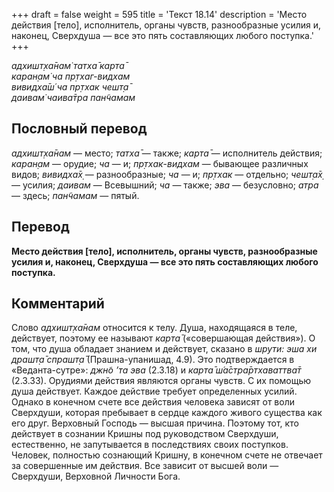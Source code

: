 +++
draft = false
weight = 595
title = 'Текст 18.14'
description = 'Место действия [тело], исполнитель, органы чувств, разнообразные усилия и, наконец, Сверхдуша — все это пять составляющих любого поступка.'
+++

_адхишт̣ха̄нам̇ татха̄ карта̄  
каран̣ам̇ ча пр̣тхаг-видхам  
вивидха̄ш́ ча пр̣тхак чешт̣а̄  
даивам̇ чаива̄тра пан̃чамам_

## Пословный перевод

_адхишт̣ха̄нам_ — место; _татха̄_ — также; _карта̄_ — исполнитель действия; _каран̣ам_ — орудие; _ча_ — и; _пр̣тхак_\-_видхам_ — бывающее различных видов; _вивидха̄х̣_ — разнообразные; _ча_ — и; _пр̣тхак_ — отдельно; _чешт̣а̄х̣_ — усилия; _даивам_ — Всевышний; _ча_ — также; _эва_ — безусловно; _атра_ — здесь; _пан̃чамам_ — пятый.

## Перевод

**Место действия \[тело\], исполнитель, органы чувств, разнообразные усилия и, наконец, Сверхдуша — все это пять составляющих любого поступка.**

## Комментарий

Слово _адхишт̣ха̄нам_ относится к телу. Душа, находящаяся в теле, действует, поэтому ее называют _карта̄_ («совершающая действия»). О том, что душа обладает знанием и действует, сказано в _шрути: эша хи драшт̣а̄ спрашт̣а̄_ (Прашна-упанишад, 4.9). Это подтверждается в «Веданта-сутре»: _джн̃о ’та эва_ (2.3.18) и _карта̄ ш́а̄стра̄ртхаваттва̄т_ (2.3.33). Орудиями действия являются органы чувств. С их помощью душа действует. Каждое действие требует определенных усилий. Однако в конечном счете все действия человека зависят от воли Сверхдуши, которая пребывает в сердце каждого живого существа как его друг. Верховный Господь — высшая причина. Поэтому тот, кто действует в сознании Кришны под руководством Сверхдуши, естественно, не запутывается в последствиях своих поступков. Человек, полностью сознающий Кришну, в конечном счете не отвечает за совершенные им действия. Все зависит от высшей воли — Сверхдуши, Верховной Личности Бога.
